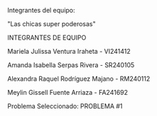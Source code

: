 Integrantes del equipo: 


"Las chicas super poderosas"


INTEGRANTES DE EQUIPO 

Mariela Julissa Ventura Iraheta - VI241412

Amanda Isabella Serpas Rivera - SR240105

Alexandra Raquel Rodríguez Majano - RM240112

Meylin Gissell Fuente Arriaza - FA241692


Problema Seleccionado: PROBLEMA #1
